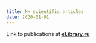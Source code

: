 ```yaml
---
title: My scientific articles
date: 2020-01-01
---
```


Link to publications at [**eLibrary.ru**](https://elibrary.ru/author_items.asp?authorid=1223565)